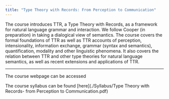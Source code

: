 ```yaml
---
title: "Type Theory with Records: From Perception to Communication"
---
```


The course introduces TTR, a Type Theory with Records, as a framework for natural language grammar and interaction. We follow Cooper (in preparation) in taking a dialogical view of semantics. The course covers the formal foundations of TTR as well as TTR accounts of perception, intensionality, information exchange, grammar (syntax and semantics), quantification, modality and other linguistic phenomena. It also covers the relation between TTR and other type theories for natural language semantics, as well as recent extensions and applications of TTR.

---
The course webpage can be accessed 

The course syllabus can be found [here](./Syllabus/Type Theory with Records- from Perception to Communication.pdf)
